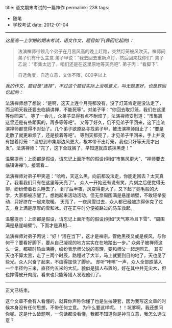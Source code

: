 title: 语文期末考试的一篇神作
permalink: 238
tags:
  - 随笔
  - 学校考试
date: 2012-01-04
---

_这是高一上学期的期末考试，语文作文，题目如下(靠回忆起的)：_

> 法演禅师带领几个弟子在月黑风高的晚上赶路，突然灯笼被风吹灭。禅师问弟子们有什么主意
> 弟子甲说：“我去回去重新点灯，然后回来找你们”.
> 弟子乙说：“市集太远了，咱们还是在这里原地等天亮吧”.
> 弟子丙：“看脚下”.
>
> 自选角度，自选立意，文体不限，800字以上

_我的作文，题目是“选择”，不过这个题目实际上没啥意义，叫无题更好，也是靠回忆起的：_

法演禅师想了想说：“是啊，这天上连个月亮都没有，没了灯笼肯定是没法走了，而且明天我还要去临镇讲禅，不能死等”。对弟子甲：“你回去取灯笼，我们在这里等你回来”。
等了一会儿，众弟子显得有点不耐烦了，法演禅师安慰道：“市集离这里还是有些距离的，再多等等吧”。
又等了好久，仍不见弟子甲回来，这下连法演禅师都觉得不对劲了。几个弟子欲原路寻找弟子甲，被法演禅师阻止了：“要是走散了就更麻烦了，还是接着等吧”。
等到天都亮了，才见弟子甲回来，手上并没有提着灯笼：“没想到市集那边风更大，根本带不出灯笼，我也只好等天亮才出发”。法演禅师：“完了，这下全耽搁了，早知道就应该抹黑走！”

温馨提示：上面都是假设，请忘记上面所有的假设(例如“市集风更大”、“禅师要去临镇讲禅”)，接着看&#8230;

法演禅师对弟子甲笑道：“哈哈，天这么黑，向前都没法走，你能走回去？太天真了。我看我们只有在这里等天亮了”。
众人一开始还有说有笑，片刻之后便觉得无聊，纷纷倚着石头睡去了。
到了后半夜，风变得更大了，又下起了鹅毛般的大学，大家都被冻醒了。想跑起来活动活动，但无奈周围满是悬崖峭壁，不敢轻举妄动，只好挤在一起来取暖。
天亮了，一夜风雪过去，众人都已经被冻得休克了过去，身上满是厚厚的雪和冰。好在正午时分便被路过的马车救起。

温馨提示：上面都是假设，请忘记上面所有的假设(例如“天气寒冷且下雪”、“周围满是悬崖峭壁”)，下面才是真相&#8230;

法演禅师对弟子丙说：“好！‘活在当下’，这才是禅宗。管他黑夜又或是疾风，与你何干？要看好脚下，要从自己凝视的地方实实在在地踏出一步。”
众弟子被禅师这么一说，都顿时热血沸腾，纷纷表示师父说的有理，要和师父一起走回去。
其实天也不算太黑，走了三两个时辰，路程过了大半，马上就要到目的地了，天也见了些光。众人兴奋了起来，不由得加快了脚步。
却听“咔嚓”一声，众人全部跌落入一个半径约三米，直径约五米的大坑。貌似是猎人布置的，好在其中并无尖木，但也摔得皮开肉绽。看来也只能等猎人发现他们了。

* * *

正文已结束。

这个文章不会有人看懂的，就算你声称你懂了也是生拉硬套，因为我写这文章的时候本身没有任何思想，不带任何立意。
为什么要这样呢。！！坑爹啊，我还想问你呢。这是什么破题啊，一句话都没看懂，我都不知道你是神马立意，我怎么选立意？
